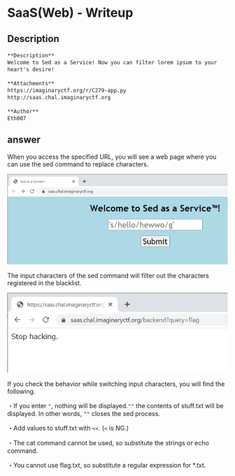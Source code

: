 # SaaS(Web) - Writeup

## Description

````
**Description**
Welcome to Sed as a Service! Now you can filter lorem ipsum to your heart's desire!

**Attachments**
https://imaginaryctf.org/r/C279-app.py
http://saas.chal.imaginaryctf.org

**Author**
Eth007
````

## answer

When you access the specified URL, you will see a web page where you can use the sed command to replace characters.

![SaaS_001-1.jpg](https://github.com/A7H3NA/CEH/blob/master/CTF/2021/ImaginaryCTF%202021/Web/SaaS/SaaS_001-1.jpg)


The input characters of the sed command will filter out the characters registered in the blacklist.

![SaaS_002-1.jpg](https://github.com/A7H3NA/CEH/blob/master/CTF/2021/ImaginaryCTF%202021/Web/SaaS/SaaS_002-1.jpg)

If you check the behavior while switching input characters, you will find the following.

・If you enter `"`, nothing will be displayed.`""` the contents of stuff.txt will be displayed. In other words, `""` closes the sed process.

・Add values to stuff.txt with `<<`. (`<` is NG.)

・The cat command cannot be used, so substitute the strings or echo command.

・You cannot use flag.txt, so substitute a regular expression for *.txt.

